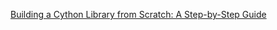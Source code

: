 [Building a Cython Library from Scratch: A Step-by-Step Guide](https://levelup.gitconnected.com/building-a-cpython-library-from-scratch-a-step-by-step-guide-dd072312d70f)
